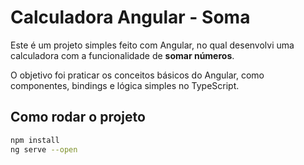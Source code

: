# Calculadora Angular - Soma

Este é um projeto simples feito com Angular, no qual desenvolvi uma calculadora com a funcionalidade de **somar números**.

O objetivo foi praticar os conceitos básicos do Angular, como componentes, bindings e lógica simples no TypeScript.

## Como rodar o projeto

```bash
npm install
ng serve --open
